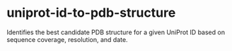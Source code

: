 # uniprot-id-to-pdb-structure
Identifies the best candidate PDB structure for a given UniProt ID based on sequence coverage, resolution, and date.
